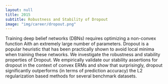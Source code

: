 ```yaml
---
layout: null
title: 2015
subtitle: Robustness and Stability of Dropout
image: "img/career/dropout.png"
---
```


Training deep belief networks (DBNs) requires optimizing a non-convex function Aith an extremely large number of parameters. Dropout is a popular heuristic that has been practically shown to avoid local minima when training these networks.
We investigate the robustness and stability properties of Dropout. We empirically validate our stability assertions for dropout in the context of convex ERMs and show that surprisingly, dropout significantly outperforms (in terms of prediction accuracy) the L2 regularization based methods for several benchmark datasets.

